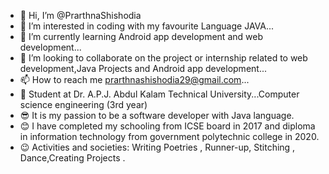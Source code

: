 - 👋 Hi, I’m @PrarthnaShishodia
- 👀 I’m interested in coding with my favourite Language JAVA...
- 🌱 I’m currently learning Android app development and web development...
- 💞️ I’m looking to collaborate on the project or internship related to web development,Java Projects and Android app development...
- 📫 How to reach me prarthnashishodia29@gmail.com...
- 🧐 Student at Dr. A.P.J. Abdul Kalam Technical University...Computer science engineering (3rd year)
- 😎 It is my passion to be a software developer with Java language. 
- 😊 I have completed my schooling from ICSE board in 2017 and diploma in information technology from government polytechnic college in 2020.
- 😉 Activities and societies: Writing Poetries , Runner-up, Stitching , Dance,Creating Projects . 

<!---
Prarthna29-b/Prarthna29-b is a ✨ special ✨ repository because its `README.md` (this file) appears on your GitHub profile.
You can click the Preview link to take a look at your changes.
--->
